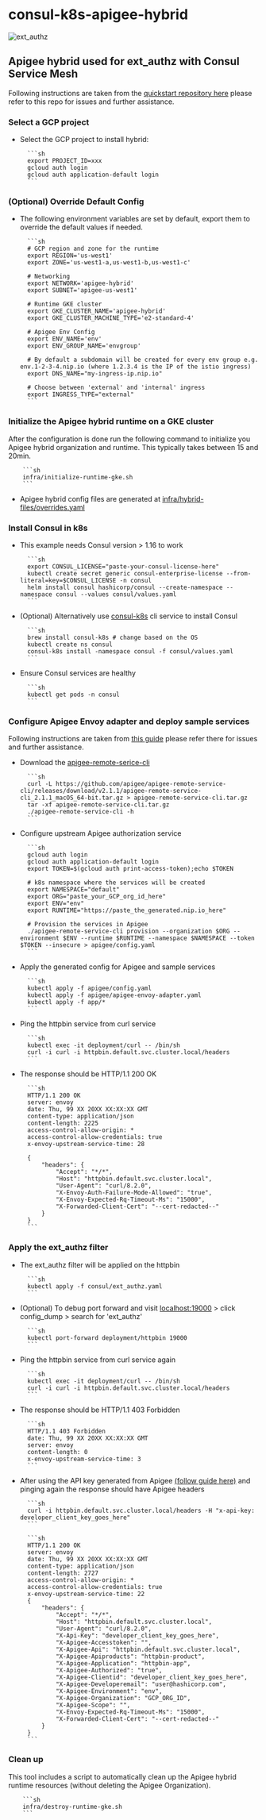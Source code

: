 # consul-k8s-apigee-hybrid

![ext_authz](images/arch.png)

## Apigee hybrid used for ext_authz with Consul Service Mesh

Following instructions are taken from the [quickstart repository here](https://github.com/apigee/devrel/tree/main/tools/hybrid-quickstart) please refer to this repo for issues and further assistance.

### Select a GCP project

* Select the GCP project to install hybrid:

        ```sh
        export PROJECT_ID=xxx
        gcloud auth login
        gcloud auth application-default login 
        ```

### (Optional) Override Default Config

* The following environment variables are set by default, export them to override the default values if needed.

        ```sh
        # GCP region and zone for the runtime
        export REGION='us-west1'
        export ZONE='us-west1-a,us-west1-b,us-west1-c'

        # Networking
        export NETWORK='apigee-hybrid'
        export SUBNET='apigee-us-west1'

        # Runtime GKE cluster
        export GKE_CLUSTER_NAME='apigee-hybrid'
        export GKE_CLUSTER_MACHINE_TYPE='e2-standard-4'

        # Apigee Env Config
        export ENV_NAME='env'
        export ENV_GROUP_NAME='envgroup'

        # By default a subdomain will be created for every env group e.g. env.1-2-3-4.nip.io (where 1.2.3.4 is the IP of the istio ingress)
        export DNS_NAME="my-ingress-ip.nip.io"

        # Choose between 'external' and 'internal' ingress
        export INGRESS_TYPE="external"
        ```

### Initialize the Apigee hybrid runtime on a GKE cluster

After the configuration is done run the following command to initialize you
Apigee hybrid organization and runtime. This typically takes between 15 and
20min.

        ```sh
        infra/initialize-runtime-gke.sh
        ```

* Apigee hybrid config files are generated at [infra/hybrid-files/overrides.yaml](infra/hybrid-files/overrides.yaml)

### Install Consul in k8s

* This example needs Consul version > 1.16 to work

        ```sh
        export CONSUL_LICENSE="paste-your-consul-license-here"
        kubectl create secret generic consul-enterprise-license --from-literal=key=$CONSUL_LICENSE -n consul
        helm install consul hashicorp/consul --create-namespace --namespace consul --values consul/values.yaml
        ```

* (Optional) Alternatively use [consul-k8s](https://github.com/hashicorp/consul-k8s) cli service to install Consul

        ```sh
        brew install consul-k8s # change based on the OS
        kubectl create ns consul
        consul-k8s install -namespace consul -f consul/values.yaml
        ```

* Ensure Consul services are healthy

        ```sh
        kubectl get pods -n consul
        ```

### Configure Apigee Envoy adapter and deploy sample services

Following instructions are taken from [this guide](https://cloud.google.com/apigee/docs/api-platform/envoy-adapter/v2.0.x/example-hybrid) please refer there for issues and further assistance.

* Download the [apigee-remote-serice-cli](https://github.com/apigee/apigee-remote-service-cli)

        ```sh
        curl -L https://github.com/apigee/apigee-remote-service-cli/releases/download/v2.1.1/apigee-remote-service-cli_2.1.1_macOS_64-bit.tar.gz > apigee-remote-service-cli.tar.gz
        tar -xf apigee-remote-service-cli.tar.gz
        ./apigee-remote-service-cli -h
        ```

* Configure upstream Apigee authorization service

        ```sh
        gcloud auth login
        gcloud auth application-default login
        export TOKEN=$(gcloud auth print-access-token);echo $TOKEN

        # k8s namespace where the services will be created
        export NAMESPACE="default"
        export ORG="paste_your_GCP_org_id_here"
        export ENV="env"
        export RUNTIME="https://paste_the_generated.nip.io_here"

        # Provision the services in Apigee
        ./apigee-remote-service-cli provision --organization $ORG --environment $ENV --runtime $RUNTIME --namespace $NAMESPACE --token $TOKEN --insecure > apigee/config.yaml
        ```

* Apply the generated config for Apigee and sample services

        ```sh
        kubectl apply -f apigee/config.yaml
        kubectl apply -f apigee/apigee-envoy-adapter.yaml
        kubectl apply -f app/*
        ```

* Ping the httpbin service from curl service

        ```sh
        kubectl exec -it deployment/curl -- /bin/sh
        curl -i curl -i httpbin.default.svc.cluster.local/headers
        ```

* The response should be HTTP/1.1 200 OK

        ```sh
        HTTP/1.1 200 OK
        server: envoy
        date: Thu, 99 XX 20XX XX:XX:XX GMT
        content-type: application/json
        content-length: 2225
        access-control-allow-origin: *
        access-control-allow-credentials: true
        x-envoy-upstream-service-time: 28

        {
            "headers": {
                "Accept": "*/*", 
                "Host": "httpbin.default.svc.cluster.local", 
                "User-Agent": "curl/8.2.0", 
                "X-Envoy-Auth-Failure-Mode-Allowed": "true", 
                "X-Envoy-Expected-Rq-Timeout-Ms": "15000", 
                "X-Forwarded-Client-Cert": "--cert-redacted--"
            }
        }
        ```

### Apply the ext_authz filter

* The ext_authz filter will be applied on the httpbin

        ```sh
        kubectl apply -f consul/ext_authz.yaml
        ```

* (Optional) To debug port forward and visit [localhost:19000](localhost:19000) > click config_dump > search for 'ext_authz'

        ```sh
        kubectl port-forward deployment/httpbin 19000
        ```

* Ping the httpbin service from curl service again

        ```sh
        kubectl exec -it deployment/curl -- /bin/sh
        curl -i curl -i httpbin.default.svc.cluster.local/headers
        ```

* The response should be HTTP/1.1 403 Forbidden

        ```sh
        HTTP/1.1 403 Forbidden
        date: Thu, 99 XX 20XX XX:XX:XX GMT
        server: envoy
        content-length: 0
        x-envoy-upstream-service-time: 3
        ```

* After using the API key generated from Apigee [(follow guide here)](https://cloud.google.com/apigee/docs/api-platform/envoy-adapter/v2.0.x/operation#how-to-obtain-an-api-key) and pinging again the response should have Apigee headers

        ```sh
        curl -i httpbin.default.svc.cluster.local/headers -H "x-api-key: developer_client_key_goes_here"
        ```

        ```sh
        HTTP/1.1 200 OK
        server: envoy
        date: Thu, 99 XX 20XX XX:XX:XX GMT
        content-type: application/json
        content-length: 2727
        access-control-allow-origin: *
        access-control-allow-credentials: true
        x-envoy-upstream-service-time: 22
        {
            "headers": {
                "Accept": "*/*", 
                "Host": "httpbin.default.svc.cluster.local", 
                "User-Agent": "curl/8.2.0", 
                "X-Api-Key": "developer_client_key_goes_here", 
                "X-Apigee-Accesstoken": "", 
                "X-Apigee-Api": "httpbin.default.svc.cluster.local", 
                "X-Apigee-Apiproducts": "httpbin-product", 
                "X-Apigee-Application": "httpbin-app", 
                "X-Apigee-Authorized": "true", 
                "X-Apigee-Clientid": "developer_client_key_goes_here", 
                "X-Apigee-Developeremail": "user@hashicorp.com", 
                "X-Apigee-Environment": "env", 
                "X-Apigee-Organization": "GCP_ORG_ID", 
                "X-Apigee-Scope": "", 
                "X-Envoy-Expected-Rq-Timeout-Ms": "15000",
                "X-Forwarded-Client-Cert": "--cert-redacted--"
            }
        }
        ```

### Clean up

This tool includes a script to automatically clean up the Apigee hybrid
runtime resources (without deleting the Apigee Organization).

        ```sh
        infra/destroy-runtime-gke.sh
        ```
